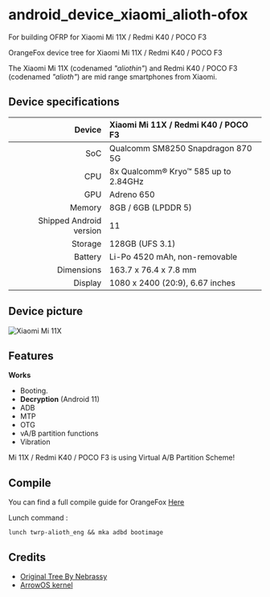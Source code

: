 # android_device_xiaomi_alioth-ofox
For building OFRP for Xiaomi Mi 11X / Redmi K40 / POCO F3

OrangeFox device tree for Xiaomi Mi 11X / Redmi K40 / POCO F3

The Xiaomi Mi 11X (codenamed _"aliothin"_) and Redmi K40 / POCO F3 (codenamed _"alioth"_) are mid range smartphones from Xiaomi.

## Device specifications

| Device       | Xiaomi Mi 11X / Redmi K40 / POCO F3         |
| -----------: | :------------------------------------------ |
| SoC          | Qualcomm SM8250 Snapdragon 870 5G           |
| CPU          | 8x Qualcomm® Kryo™ 585 up to 2.84GHz        |
| GPU          | Adreno 650                                  |
| Memory       | 8GB / 6GB  (LPDDR 5)                        |
| Shipped Android version | 11                               |
| Storage      | 128GB  (UFS 3.1)                            |
| Battery      | Li-Po 4520 mAh, non-removable               |
| Dimensions   | 163.7 x 76.4 x 7.8 mm                       |
| Display      | 1080 x 2400 (20:9), 6.67 inches             |

## Device picture

![Xiaomi Mi 11X](https://i01.appmifile.com/webfile/globalimg/7/7BFCB70B-C506-E089-8591-9F2A15CA61FE.png)

## Features

**Works**

- Booting.
- **Decryption** (Android 11)
- ADB
- MTP
- OTG
- vA/B partition functions
- Vibration

Mi 11X / Redmi K40 / POCO F3 is using Virtual A/B Partition Scheme!

## Compile

You can find a full compile guide for OrangeFox [Here](https://wiki.orangefox.tech/en/dev/building)

Lunch command :
```
lunch twrp-alioth_eng && mka adbd bootimage
```



## Credits
- [Original Tree By Nebrassy](https://github.com/TeamWin/android_device_xiaomi_alioth)
- [ArrowOS kernel](https://github.com/ArrowOS-Devices/android_kernel_xiaomi_alioth)
